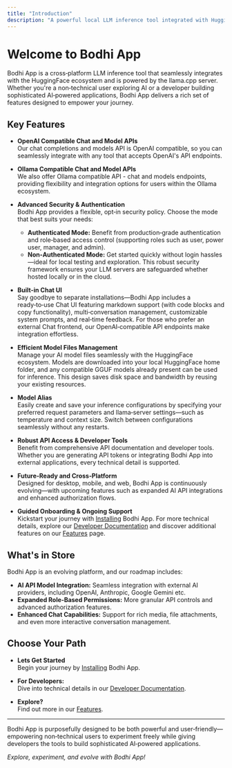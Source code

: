 ```yaml
---
title: "Introduction"
description: "A powerful local LLM inference tool integrated with HuggingFace ecosystem"
---
```


# Welcome to Bodhi App

Bodhi App is a cross‑platform LLM inference tool that seamlessly integrates with the HuggingFace ecosystem and is powered by the llama.cpp server. Whether you're a non‑technical user exploring AI or a developer building sophisticated AI‑powered applications, Bodhi App delivers a rich set of features designed to empower your journey.

## Key Features
- **OpenAI Compatible Chat and Model APIs**  
  Our chat completions and models API is OpenAI compatible, so you can seamlessly integrate with any tool that accepts OpenAI's API endpoints.

- **Ollama Compatible Chat and Model APIs**  
  We also offer Ollama compatible API - chat and models endpoints, providing flexibility and integration options for users within the Ollama ecosystem.

- **Advanced Security & Authentication**  
  Bodhi App provides a flexible, opt‑in security policy. Choose the mode that best suits your needs:  
  - **Authenticated Mode:** Benefit from production‑grade authentication and role‑based access control (supporting roles such as user, power user, manager, and admin).  
  - **Non‑Authenticated Mode:** Get started quickly without login hassles—ideal for local testing and exploration.
  This robust security framework ensures your LLM servers are safeguarded whether hosted locally or in the cloud.

- **Built-in Chat UI**  
  Say goodbye to separate installations—Bodhi App includes a ready‑to‑use Chat UI featuring markdown support (with code blocks and copy functionality), multi‑conversation management, customizable system prompts, and real‑time feedback. For those who prefer an external Chat frontend, our OpenAI‑compatible API endpoints make integration effortless.

- **Efficient Model Files Management**  
  Manage your AI model files seamlessly with the HuggingFace ecosystem. Models are downloaded into your local HuggingFace home folder, and any compatible GGUF models already present can be used for inference. This design saves disk space and bandwidth by reusing your existing resources.

- **Model Alias**  
  Easily create and save your inference configurations by specifying your preferred request parameters and llama‑server settings—such as temperature and context size. Switch between configurations seamlessly without any restarts.

- **Robust API Access & Developer Tools**  
  Benefit from comprehensive API documentation and developer tools. Whether you are generating API tokens or integrating Bodhi App into external applications, every technical detail is supported.

- **Future‑Ready and Cross‑Platform**  
  Designed for desktop, mobile, and web, Bodhi App is continuously evolving—with upcoming features such as expanded AI API integrations and enhanced authorization flows.

- **Guided Onboarding & Ongoing Support**  
  Kickstart your journey with [Installing](/docs/getting-started/) Bodhi App. For more technical details, explore our [Developer Documentation](/docs/developer-docs/) and discover additional features on our [Features](/docs/features/) page.

## What's in Store

Bodhi App is an evolving platform, and our roadmap includes:
- **AI API Model Integration:** Seamless integration with external AI providers, including OpenAI, Anthropic, Google Gemini etc.
- **Expanded Role‑Based Permissions:** More granular API controls and advanced authorization features.
- **Enhanced Chat Capabilities:** Support for rich media, file attachments, and even more interactive conversation management.

## Choose Your Path

- **Lets Get Started**  
  Begin your journey by [Installing](/docs/install/) Bodhi App.

- **For Developers:**  
  Dive into technical details in our [Developer Documentation](/docs/developer-docs/).

- **Explore?**  
  Find out more in our [Features](/docs/features/).

---

Bodhi App is purposefully designed to be both powerful and user‑friendly—empowering non‑technical users to experiment freely while giving developers the tools to build sophisticated AI‑powered applications.

*Explore, experiment, and evolve with Bodhi App!* 